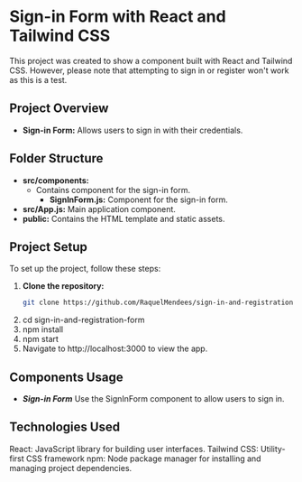 # Sign-in Form with React and Tailwind CSS

This project was created to show a component built with React and Tailwind CSS. However, please note that attempting to sign in or register won't work as this is a test.

## Project Overview

- **Sign-in Form:** Allows users to sign in with their credentials.

## Folder Structure

- **src/components:**
  - Contains component for the sign-in form.
    - **SignInForm.js:** Component for the sign-in form.
- **src/App.js:** Main application component.
- **public:** Contains the HTML template and static assets.

## Project Setup

To set up the project, follow these steps:

1. **Clone the repository:**
   ```bash
   git clone https://github.com/RaquelMendees/sign-in-and-registration-form.git
2. cd sign-in-and-registration-form
3. npm install
4. npm start
5. Navigate to http://localhost:3000 to view the app.


## Components Usage
- ***Sign-in Form***
Use the SignInForm component to allow users to sign in.

## Technologies Used
React: JavaScript library for building user interfaces.
Tailwind CSS: Utility-first CSS framework
npm: Node package manager for installing and managing project dependencies.
